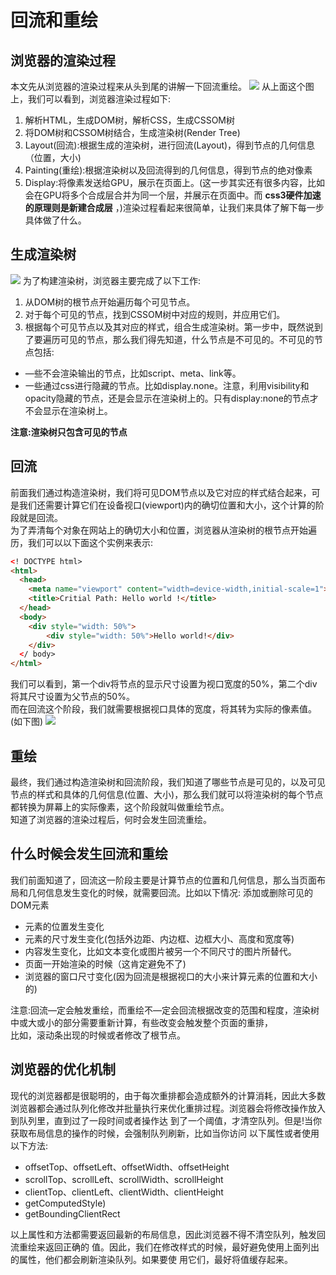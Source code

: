 # 回流和重绘
## 浏览器的渲染过程
本文先从浏览器的渲染过程来从头到尾的讲解一下回流重绘。
![](https://gitee.com/thonger/img/raw/master/img/20200930103521.png)
从上面这个图上，我们可以看到，浏览器渲染过程如下:  
1. 解析HTML，生成DOM树，解析CSS，生成CSSOM树
2. 将DOM树和CSSOM树结合，生成渲染树(Render Tree)
3. Layout(回流):根据生成的渲染树，进行回流(Layout)，得到节点的几何信息（位置，大小)
4. Painting(重绘):根据渲染树以及回流得到的几何信息，得到节点的绝对像素
5. Display:将像素发送给GPU，展示在页面上。(这一步其实还有很多内容，比如会在GPU将多个合成层合并为同一个层，并展示在页面中。而 **css3硬件加速的原理则是新建合成层** ，)渲染过程看起来很简单，让我们来具体了解下每一步具体做了什么。

## 生成渲染树
![](https://gitee.com/thonger/img/raw/master/img/20200930103616.png)
为了构建渲染树，浏览器主要完成了以下工作:  
1. 从DOM树的根节点开始遍历每个可见节点。
2. 对于每个可见的节点，找到CSSOM树中对应的规则，并应用它们。
3. 根据每个可见节点以及其对应的样式，组合生成渲染树。第一步中，既然说到了要遍历可见的节点，那么我们得先知道，什么节点是不可见的。不可见的节点包括:  
* —些不会渲染输出的节点，比如script、meta、link等。
* 一些通过css进行隐藏的节点。比如display.none。注意，利用visibility和opacity隐藏的节点，还是会显示在渲染树上的。只有display:none的节点才不会显示在渲染树上。  

**注意:渲染树只包含可见的节点**

## 回流
前面我们通过构造渲染树，我们将可见DOM节点以及它对应的样式结合起来，可是我们还需要计算它们在设备视口(viewport)内的确切位置和大小，这个计算的阶段就是回流。  
为了弄清每个对象在网站上的确切大小和位置，浏览器从渲染树的根节点开始遍历，我们可以以下面这个实例来表示:
```html
<! DOCTYPE html>
<html>
  <head>
	<meta name="viewport" content="width=device-width,initial-scale=1">
	<title>Critial Path: Hello world !</title>
  </head>
  <body>
	<div style="width: 50%">
		<div style="width: 50%">Hello world!</div>
	</div>
  </ body>
</html>

```
我们可以看到，第一个div将节点的显示尺寸设置为视口宽度的50%，第二个div将其尺寸设置为父节点的50%。  
而在回流这个阶段，我们就需要根据视口具体的宽度，将其转为实际的像素值。(如下图)
![](https://gitee.com/thonger/img/raw/master/img/20200930104538.png)
## 重绘
最终，我们通过构造渲染树和回流阶段，我们知道了哪些节点是可见的，以及可见节点的样式和具体的几何信息(位置、大小)，那么我们就可以将渲染树的每个节点都转换为屏幕上的实际像素，这个阶段就叫做重绘节点。  
知道了浏览器的渲染过程后，何时会发生回流重绘。

## 什么时候会发生回流和重绘
我们前面知道了，回流这一阶段主要是计算节点的位置和几何信息，那么当页面布局和几何信息发生变化的时候，就需要回流。比如以下情况:
添加或删除可见的DOM元素  
* 元素的位置发生变化
* 元素的尺寸发生变化(包括外边距、内边框、边框大小、高度和宽度等)
* 内容发生变化，比如文本变化或图片被另一个不同尺寸的图片所替代。
* 页面一开始渲染的时候（这肯定避免不了)
* 浏览器的窗口尺寸变化(因为回流是根据视口的大小来计算元素的位置和大小的)  

注意:回流—定会触发重绘，而重绘不—定会回流根据改变的范围和程度，渲染树中或大或小的部分需要重新计算，有些改变会触发整个页面的重排，  
比如，滚动条出现的时候或者修改了根节点。


## 浏览器的优化机制
现代的浏览器都是很聪明的，由于每次重排都会造成额外的计算消耗，因此大多数浏览器都会通过队列化修改并批量执行来优化重排过程。浏览器会将修改操作放入到队列里，直到过了一段时间或者操作达
到了一个阈值，才清空队列。但是!当你获取布局信息的操作的时候，会强制队列刷新，比如当你访问
以下属性或者使用以下方法:

* offsetTop、offsetLeft、offsetWidth、offsetHeight
* scrollTop、scrollLeft、scrollWidth、scrollHeight
* clientTop、clientLeft、clientWidth、clientHeight
* getComputedStyle)
* getBoundingClientRect

以上属性和方法都需要返回最新的布局信息，因此浏览器不得不清空队列，触发回流重绘来返回正确的
值。因此，我们在修改样式的时候，最好避免使用上面列出的属性，他们都会刷新渲染队列。如果要使
用它们，最好将值缓存起来。


